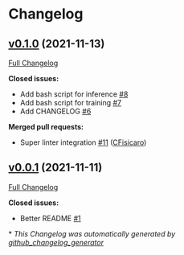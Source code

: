 # Changelog

## [v0.1.0](https://github.com/peptoneinc/ADOPT/tree/v0.1.0) (2021-11-13)

[Full Changelog](https://github.com/peptoneinc/ADOPT/compare/v0.0.1...v0.1.0)

**Closed issues:**

- Add bash script for inference [\#8](https://github.com/PeptoneInc/ADOPT/issues/8)
- Add bash script for training [\#7](https://github.com/PeptoneInc/ADOPT/issues/7)
- Add CHANGELOG [\#6](https://github.com/PeptoneInc/ADOPT/issues/6)

**Merged pull requests:**

- Super linter integration [\#11](https://github.com/PeptoneInc/ADOPT/pull/11) ([CFisicaro](https://github.com/CFisicaro))

## [v0.0.1](https://github.com/peptoneinc/ADOPT/tree/v0.0.1) (2021-11-11)

[Full Changelog](https://github.com/peptoneinc/ADOPT/compare/a1bb9c7ed570348da5f39b1fd7ed6df6608236ab...v0.0.1)

**Closed issues:**

- Better README [\#1](https://github.com/PeptoneInc/ADOPT/issues/1)



\* *This Changelog was automatically generated by [github_changelog_generator](https://github.com/github-changelog-generator/github-changelog-generator)*
